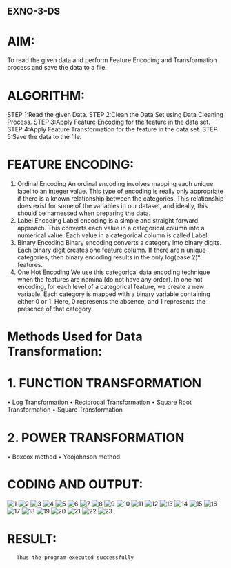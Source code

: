 ## EXNO-3-DS

# AIM:
To read the given data and perform Feature Encoding and Transformation process and save the data to a file.

# ALGORITHM:
STEP 1:Read the given Data.
STEP 2:Clean the Data Set using Data Cleaning Process.
STEP 3:Apply Feature Encoding for the feature in the data set.
STEP 4:Apply Feature Transformation for the feature in the data set.
STEP 5:Save the data to the file.

# FEATURE ENCODING:
1. Ordinal Encoding
An ordinal encoding involves mapping each unique label to an integer value. This type of encoding is really only appropriate if there is a known relationship between the categories. This relationship does exist for some of the variables in our dataset, and ideally, this should be harnessed when preparing the data.
2. Label Encoding
Label encoding is a simple and straight forward approach. This converts each value in a categorical column into a numerical value. Each value in a categorical column is called Label.
3. Binary Encoding
Binary encoding converts a category into binary digits. Each binary digit creates one feature column. If there are n unique categories, then binary encoding results in the only log(base 2)ⁿ features.
4. One Hot Encoding
We use this categorical data encoding technique when the features are nominal(do not have any order). In one hot encoding, for each level of a categorical feature, we create a new variable. Each category is mapped with a binary variable containing either 0 or 1. Here, 0 represents the absence, and 1 represents the presence of that category.

# Methods Used for Data Transformation:
  # 1. FUNCTION TRANSFORMATION
• Log Transformation
• Reciprocal Transformation
• Square Root Transformation
• Square Transformation
  # 2. POWER TRANSFORMATION
• Boxcox method
• Yeojohnson method

# CODING AND OUTPUT:
![1](https://github.com/user-attachments/assets/45238085-d37d-4180-9830-3970d0fcae20)
![2](https://github.com/user-attachments/assets/34cbed89-6a40-4dd3-8028-c32824d064ad)
![3](https://github.com/user-attachments/assets/84a723a0-48fd-4554-9061-8a25abfa5c10)
![4](https://github.com/user-attachments/assets/539d474f-dda2-4369-a693-0507192ee6b8)
![5](https://github.com/user-attachments/assets/603a16a5-1910-4cea-b1c4-535111eb117c)
![6](https://github.com/user-attachments/assets/52f56078-ec5e-4c65-b814-18c0836e1995)
![7](https://github.com/user-attachments/assets/f1d34605-1879-40c2-9174-1963a8702911)
![8](https://github.com/user-attachments/assets/814c926d-1884-4ff8-8801-f87fee1a291c)
![9](https://github.com/user-attachments/assets/afa9be8f-83a3-4d28-9493-9f072812a85e)
![10](https://github.com/user-attachments/assets/fa7fc14b-fa75-4bf1-9b21-8816cb1c48d3)
![11](https://github.com/user-attachments/assets/c6d4fac3-f2a9-48ea-b13d-ba827ebdeba4)
![12](https://github.com/user-attachments/assets/a29ebfee-489c-4a44-841c-6542f79b42cf)
![13](https://github.com/user-attachments/assets/4fa5c228-1062-4dca-8c98-405036844c91)
![14](https://github.com/user-attachments/assets/8b8b5d71-2fd1-40e7-a309-87fbfdc3394b)
![15](https://github.com/user-attachments/assets/966e3288-564c-4149-a0d8-3912790b33a7)
![16](https://github.com/user-attachments/assets/f4fd133c-aa18-4dbe-bdb3-1c2727751309)
![17](https://github.com/user-attachments/assets/a7857583-6526-42e5-b359-c81aee72e4da)
![18](https://github.com/user-attachments/assets/689df190-f980-4c1d-9656-dac819bdf02e)
![19](https://github.com/user-attachments/assets/cbcf1bbb-5caa-41c8-aeec-e36dc269b6db)
![20](https://github.com/user-attachments/assets/5c7939bf-071f-4474-be59-9ff21d20048b)
![21](https://github.com/user-attachments/assets/4017fa27-bb24-4ca1-b317-4ade9c286447)
![22](https://github.com/user-attachments/assets/d1ee860b-74e6-4baf-9d90-7ef8331995c4)
![23](https://github.com/user-attachments/assets/47b23513-0b15-4c90-8086-f6ffc2d67de5)
# RESULT:
       Thus the program executed successfully

       
